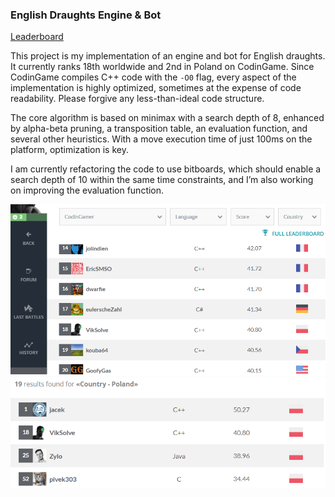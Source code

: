 ### English Draughts Engine & Bot
[Leaderboard](https://www.codingame.com/multiplayer/bot-programming/checkers/leaderboard)


This project is my implementation of an engine and bot for English draughts. It currently ranks 18th worldwide and 2nd in Poland on CodinGame. Since CodinGame compiles C++ code with the `-O0` flag, every aspect of the implementation is highly optimized, sometimes at the expense of code readability. Please forgive any less-than-ideal code structure.

The core algorithm is based on minimax with a search depth of 8, enhanced by alpha-beta pruning, a transposition table, an evaluation function, and several other heuristics. With a move execution time of just 100ms on the platform, optimization is key.

I am currently refactoring the code to use bitboards, which should enable a search depth of 10 within the same time constraints, and I’m also working on improving the evaluation function.


![Global Leaderboard](zdj1.png)
![PL Leaderboard](zdj2.png)
